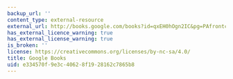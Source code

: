 ```yaml
---
backup_url: ''
content_type: external-resource
external_url: http://books.google.com/books?id=qxEH0hOgn2IC&pg=PAfrontcover
has_external_licence_warning: true
has_external_license_warning: true
is_broken: ''
license: https://creativecommons.org/licenses/by-nc-sa/4.0/
title: Google Books
uid: e334570f-9e3c-4062-8f19-28162c7865b8
---
```

